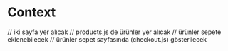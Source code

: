# Context

// iki sayfa yer alıcak
// products.js de ürünler yer alıcak
// ürünler sepete eklenebilecek
// ürünler sepet sayfasında (checkout.js) gösterilecek
